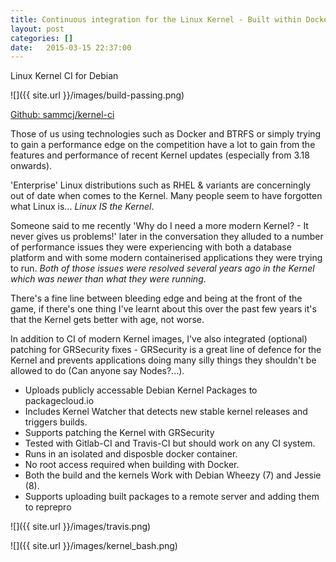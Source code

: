 ```yaml
---
title: Continuous integration for the Linux Kernel - Built within Docker
layout: post
categories: []
date:   2015-03-15 22:37:00
---
```


Linux Kernel CI for Debian

![]({{ site.url }}/images/build-passing.png)

[Github: sammcj/kernel-ci](https://github.com/sammcj/kernel-ci)

Those of us using technologies such as Docker and BTRFS or simply trying to gain a performance edge on the competition have a lot to gain from the features and performance of recent Kernel updates (especially from 3.18 onwards).
<!--more-->

'Enterprise' Linux distributions such as RHEL & variants are concerningly out of date when comes to the Kernel.
Many people seem to have forgotten what Linux is... _Linux IS the Kernel_.

Someone said to me recently 'Why do I need a more modern Kernel? - It never gives us problems!' later in the conversation they alluded to a number of performance issues they were experiencing with both a database platform and with some modern containerised applications they were trying to run. _Both of those issues were resolved several years ago in the Kernel which was newer than what they were running_.

There's a fine line between bleeding edge and being at the front of the game, if there's one thing I've learnt about this over the past few years it's that the Kernel gets better with age, not worse.

In addition to CI of modern Kernel images, I've also integrated (optional) patching for GRSecurity fixes - GRSecurity is a great line of defence for the Kernel and prevents applications doing many silly things they shouldn't be allowed to do (Can anyone say Nodes?...).

-  Uploads publicly accessable Debian Kernel Packages to packagecloud.io
-  Includes Kernel Watcher that detects new stable kernel releases and triggers builds.
-  Supports patching the Kernel with GRSecurity
-  Tested with Gitlab-CI and Travis-CI but should work on any CI system.
-  Runs in an isolated and disposble docker container.
-  No root access required when building with Docker.
-  Both the build and the kernels Work with Debian Wheezy (7) and Jessie (8).
-  Supports uploading built packages to a remote server and adding them to reprepro

![]({{ site.url }}/images/travis.png)

![]({{ site.url }}/images/kernel_bash.png)